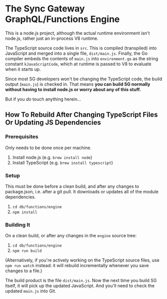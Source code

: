 # The Sync Gateway GraphQL/Functions Engine

This is a node.js project, although the actual runtime environment isn't node.js, rather just an in-process V8 runtime.

The TypeScript source code lives in `src`. This is compiled (transpiled) into JavaScript and merged into a single file, `dist/main.js`. Finally, the Go compiler embeds the contents of `main.js` into `environment.go` as the string constant `kJavaScriptCode`, which at runtime is passed to V8 to evaluate when it starts up.

Since most SG developers won't be changing the TypeScript code, the build output (`main.js`) is checked in. That means **you can build SG normally without having to install node.js or worry about any of this stuff.**

But if you _do_ touch anything herein...

## How To Rebuild After Changing TypeScript Files Or Updating JS Dependencies

### Prerequisites

Only needs to be done once per machine.

1. Install node.js (e.g. `brew install node`)
2. Install TypeScript (e.g. `brew install typescript`)

### Setup

This must be done before a clean build, and after any changes to package.json, i.e. after a git pull. It downloads or updates all of the module dependencies.

1. `cd db/functions/engine`
2. `npm install`

### Building It

On a clean build, or after any changes in the `engine` source tree:

1. `cd db/functions/engine`
2. `npm run build`

(Alternatively, if you're actively working on the TypeScript source files, use `npm run watch` instead: it will rebuild incrementally whenever you save changes to a file.)

The build product is the file `dist/main.js`. Now the next time you build SG itself, it will pick up the updated JavaScript. And you'll need to check the updated `main.js` into Git.
